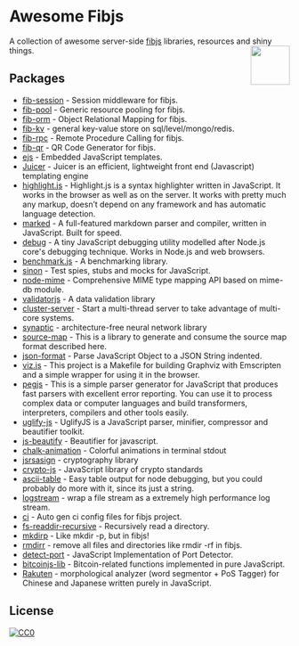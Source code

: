 # Awesome Fibjs
A collection of awesome server-side [fibjs](https://github.com/fibjs) libraries, resources and shiny things.
[<img src="https://avatars2.githubusercontent.com/u/1694747?v=3&s=200" align="right" width="70">](http://fibjs.org)

## Packages

- [fib-session](https://github.com/fibjs/fib-session) - Session middleware for fibjs.
- [fib-pool](https://github.com/fibjs/fib-pool) - Generic resource pooling for fibjs.
- [fib-orm](https://github.com/fibjs/fib-orm) - Object Relational Mapping for fibjs.
- [fib-kv](https://github.com/fibjs/fib-kv) - general key-value store on sql/level/mongo/redis.
- [fib-rpc](https://github.com/fibjs/fib-rpc) - Remote Procedure Calling for fibjs.
- [fib-qr](https://github.com/fibjs/fib-qr) - QR Code Generator for fibjs.
- [ejs](https://github.com/mde/ejs) - Embedded JavaScript templates.
- [Juicer](https://github.com/PaulGuo/Juicer) - Juicer is an efficient, lightweight front end (Javascript) templating engine
- [highlight.js](https://github.com/isagalaev/highlight.js) - Highlight.js is a syntax highlighter written in JavaScript. It works in the browser as well as on the server. It works with pretty much any markup, doesn’t depend on any framework and has automatic language detection.
- [marked](https://github.com/chjj/marked) - A full-featured markdown parser and compiler, written in JavaScript. Built for speed.
- [debug](https://github.com/visionmedia/debug) - A tiny JavaScript debugging utility modelled after Node.js core's debugging technique. Works in Node.js and web browsers.
- [benchmark.js](https://github.com/bestiejs/benchmark.js) - A benchmarking library.
- [sinon](https://github.com/sinonjs/sinon) - Test spies, stubs and mocks for JavaScript.
- [node-mime](https://github.com/broofa/node-mime) - Comprehensive MIME type mapping API based on mime-db module.
- [validatorjs](https://github.com/skaterdav85/validatorjs) - A data validation library
- [cluster-server](https://github.com/fibjs-modules/cluster-server) - Start a multi-thread server to take advantage of multi-core systems.
- [synaptic](https://github.com/cazala/synaptic) - architecture-free neural network library
- [source-map](https://github.com/mozilla/source-map) - This is a library to generate and consume the source map format described here.
- [json-format](https://github.com/luizstacio/json-format) - Parse JavaScript Object to a JSON String indented.
- [viz.js](https://github.com/mdaines/viz.js) - This project is a Makefile for building Graphviz with Emscripten and a simple wrapper for using it in the browser.
- [pegjs](https://github.com/pegjs/pegjs) - This is a simple parser generator for JavaScript that produces fast parsers with excellent error reporting. You can use it to process complex data or computer languages and build transformers, interpreters, compilers and other tools easily.
- [uglify-js](https://github.com/mishoo/UglifyJS2) - UglifyJS is a JavaScript parser, minifier, compressor and beautifier toolkit.
- [js-beautify](https://github.com/beautify-web/js-beautify) - Beautifier for javascript.
- [chalk-animation](https://github.com/bokub/chalk-animation) - Colorful animations in terminal stdout
- [jsrsasign](https://github.com/kjur/jsrsasign) - cryptography library
- [crypto-js](https://github.com/brix/crypto-js) - JavaScript library of crypto standards
- [ascii-table](https://github.com/sorensen/ascii-table) - Easy table output for node debugging, but you could probably do more with it, since its just a string.
- [logstream](https://github.com/fibjs-modules/logstream) - wrap a file stream as a extremely high performance log stream.
- [ci](https://github.com/fibjs-modules/ci) - Auto gen ci config files for fibjs project.
- [fs-readdir-recursive](https://github.com/fibjs-modules/fs-readdir-recursive) - Recursively read a directory.
- [mkdirp](https://github.com/fibjs-modules/mkdirp) - Like mkdir -p, but in fibjs!
- [rmdirr](https://github.com/fibjs-modules/rmdirr) - remove all files and directories like rmdir -rf in fibjs.
- [detect-port](https://github.com/fibjs-modules/detect-port) - JavaScript Implementation of Port Detector.
- [bitcoinjs-lib](https://github.com/bitcoinjs/bitcoinjs-lib) - Bitcoin-related functions implemented in pure JavaScript.
- [Rakuten](https://github.com/rakuten-nlp/rakutenma) - morphological analyzer (word segmentor + PoS Tagger) for Chinese and Japanese written purely in JavaScript.

## License

[![CC0](http://mirrors.creativecommons.org/presskit/buttons/88x31/svg/cc-zero.svg)](https://creativecommons.org/publicdomain/zero/1.0/)

